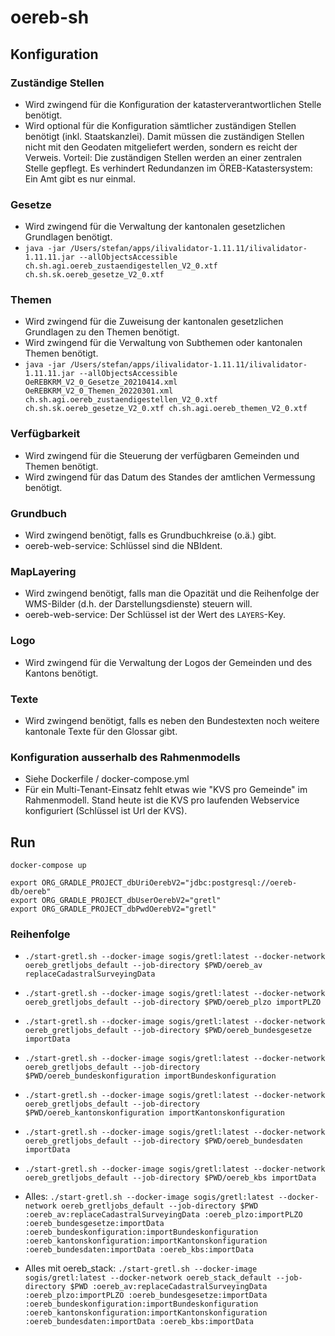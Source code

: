 # oereb-sh

## Konfiguration

### Zuständige Stellen
- Wird zwingend für die Konfiguration der katasterverantwortlichen Stelle benötigt.
- Wird optional für die Konfiguration sämtlicher zuständigen Stellen benötigt (inkl. Staatskanzlei). Damit müssen die zuständigen Stellen nicht mit den Geodaten mitgeliefert werden, sondern es reicht der Verweis. Vorteil: Die zuständigen Stellen werden an einer zentralen Stelle gepflegt. Es verhindert Redundanzen im ÖREB-Katastersystem: Ein Amt gibt es nur einmal.

### Gesetze
- Wird zwingend für die Verwaltung der kantonalen gesetzlichen Grundlagen benötigt.
- `java -jar /Users/stefan/apps/ilivalidator-1.11.11/ilivalidator-1.11.11.jar --allObjectsAccessible ch.sh.agi.oereb_zustaendigestellen_V2_0.xtf ch.sh.sk.oereb_gesetze_V2_0.xtf`

### Themen
- Wird zwingend für die Zuweisung der kantonalen gesetzlichen Grundlagen zu den Themen benötigt.
- Wird zwingend für die Verwaltung von Subthemen oder kantonalen Themen benötigt.
- `java -jar /Users/stefan/apps/ilivalidator-1.11.11/ilivalidator-1.11.11.jar --allObjectsAccessible OeREBKRM_V2_0_Gesetze_20210414.xml OeREBKRM_V2_0_Themen_20220301.xml ch.sh.agi.oereb_zustaendigestellen_V2_0.xtf ch.sh.sk.oereb_gesetze_V2_0.xtf ch.sh.agi.oereb_themen_V2_0.xtf`

### Verfügbarkeit
- Wird zwingend für die Steuerung der verfügbaren Gemeinden und Themen benötigt.
- Wird zwingend für das Datum des Standes der amtlichen Vermessung benötigt.

### Grundbuch
- Wird zwingend benötigt, falls es Grundbuchkreise (o.ä.) gibt.
- oereb-web-service: Schlüssel sind die NBIdent.

### MapLayering
- Wird zwingend benötigt, falls man die Opazität und die Reihenfolge der WMS-Bilder (d.h. der Darstellungsdienste) steuern will.
- oereb-web-service: Der Schlüssel ist der Wert des `LAYERS`-Key.

### Logo
- Wird zwingend für die Verwaltung der Logos der Gemeinden und des Kantons benötigt.

### Texte
- Wird zwingend benötigt, falls es neben den Bundestexten noch weitere kantonale Texte für den Glossar gibt.

### Konfiguration ausserhalb des Rahmenmodells
- Siehe Dockerfile / docker-compose.yml
- Für ein Multi-Tenant-Einsatz fehlt etwas wie "KVS pro Gemeinde" im Rahmenmodell. Stand heute ist die KVS pro laufenden Webservice konfiguriert (Schlüssel ist Url der KVS).

## Run

```
docker-compose up
```

```
export ORG_GRADLE_PROJECT_dbUriOerebV2="jdbc:postgresql://oereb-db/oereb"
export ORG_GRADLE_PROJECT_dbUserOerebV2="gretl"
export ORG_GRADLE_PROJECT_dbPwdOerebV2="gretl"
```

### Reihenfolge

- `./start-gretl.sh --docker-image sogis/gretl:latest --docker-network oereb_gretljobs_default --job-directory $PWD/oereb_av replaceCadastralSurveyingData`
- `./start-gretl.sh --docker-image sogis/gretl:latest --docker-network oereb_gretljobs_default --job-directory $PWD/oereb_plzo importPLZO`
- `./start-gretl.sh --docker-image sogis/gretl:latest --docker-network oereb_gretljobs_default --job-directory $PWD/oereb_bundesgesetze importData`
- `./start-gretl.sh --docker-image sogis/gretl:latest --docker-network oereb_gretljobs_default --job-directory $PWD/oereb_bundeskonfiguration importBundeskonfiguration`
- `./start-gretl.sh --docker-image sogis/gretl:latest --docker-network oereb_gretljobs_default --job-directory $PWD/oereb_kantonskonfiguration importKantonskonfiguration`
- `./start-gretl.sh --docker-image sogis/gretl:latest --docker-network oereb_gretljobs_default --job-directory $PWD/oereb_bundesdaten importData`
- `./start-gretl.sh --docker-image sogis/gretl:latest --docker-network oereb_gretljobs_default --job-directory $PWD/oereb_kbs importData`

- Alles: `./start-gretl.sh --docker-image sogis/gretl:latest --docker-network oereb_gretljobs_default --job-directory $PWD :oereb_av:replaceCadastralSurveyingData :oereb_plzo:importPLZO :oereb_bundesgesetze:importData :oereb_bundeskonfiguration:importBundeskonfiguration :oereb_kantonskonfiguration:importKantonskonfiguration :oereb_bundesdaten:importData :oereb_kbs:importData`

- Alles mit oereb_stack: `./start-gretl.sh --docker-image sogis/gretl:latest --docker-network oereb_stack_default --job-directory $PWD :oereb_av:replaceCadastralSurveyingData :oereb_plzo:importPLZO :oereb_bundesgesetze:importData :oereb_bundeskonfiguration:importBundeskonfiguration :oereb_kantonskonfiguration:importKantonskonfiguration :oereb_bundesdaten:importData :oereb_kbs:importData`